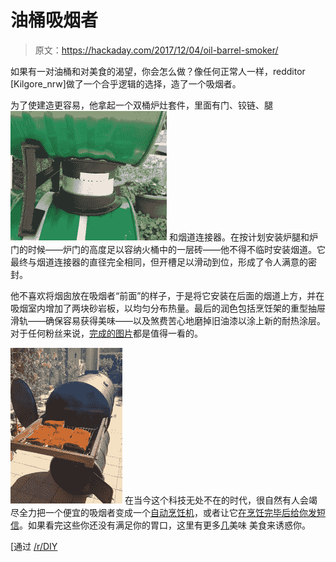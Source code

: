 # 油桶吸烟者

> 原文：<https://hackaday.com/2017/12/04/oil-barrel-smoker/>

如果有一对油桶和对美食的渴望，你会怎么做？像任何正常人一样，redditor [Kilgore_nrw]做了一个合乎逻辑的选择，造了一个吸烟者。

为了使建造更容易，他拿起一个双桶炉灶套件，里面有门、铰链、腿 [![](img/348080ccfb1ff67ea561ecabf1130412.png)](https://hackaday.com/wp-content/uploads/2017/11/oil-barrel-smoker-flue-detail.jpg) 和烟道连接器。在按计划安装炉腿和炉门的时候——炉门的高度足以容纳火桶中的一层砖——他不得不临时安装烟道。它最终与烟道连接器的直径完全相同，但开槽足以滑动到位，形成了令人满意的密封。

他不喜欢将烟囱放在吸烟者“前面”的样子，于是将它安装在后面的烟道上方，并在吸烟室内增加了两块砂岩板，以均匀分布热量。最后的润色包括烹饪架的重型抽屉滑轨——确保容易获得美味——以及煞费苦心地磨掉旧油漆以涂上新的耐热涂层。对于任何粉丝来说，[完成的图片](https://imgur.com/gallery/9V5rR)都是值得一看的。

[![](img/f91f427f4aab78c55c2208a595d61e13.png)](https://hackaday.com/wp-content/uploads/2017/11/oil-barrel-smoker-beef-ribs.jpg) 在当今这个科技无处不在的时代，很自然有人会竭尽全力把一个便宜的吸烟者变成一个[自动烹饪机](https://hackaday.com/2016/09/24/see-a-cheap-meat-smoker-get-an-automation-power-up/)，或者让它[在烹饪完毕后给你发短信](https://hackaday.com/2010/09/02/meat-smoker-texts-you-when-it-is-done/)。如果看完这些你还没有满足你的胃口，这里有更多[几](https://hackaday.com/2011/02/03/pid-controlled-smoker/)美味 美食来诱惑你。

[通过 [/r/DIY](https://www.reddit.com/r/DIY/comments/7fctz7/diy_smoker_construction_photos/)